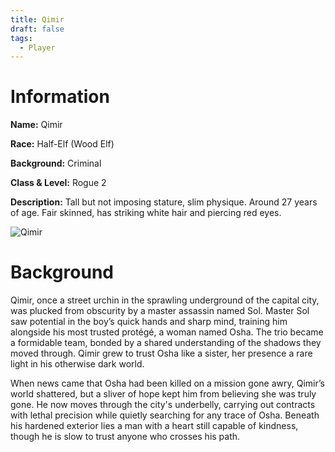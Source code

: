 ```yaml
---
title: Qimir
draft: false
tags:
  - Player
---
```

# Information
**Name:** Qimir 

**Race:** Half-Elf (Wood Elf) 

**Background:** Criminal 

**Class & Level:** Rogue 2 

**Description:** Tall but not imposing stature, slim physique. Around 27 years of age. Fair skinned, has striking white hair and piercing red eyes.

![Qimir](images/Qimir.jpg)

# Background
Qimir, once a street urchin in the sprawling underground of the capital city, was plucked from obscurity by a master assassin named Sol. Master Sol saw potential in the boy’s quick hands and sharp mind, training him alongside his most trusted protégé, a woman named Osha. The trio became a formidable team, bonded by a shared understanding of the shadows they moved through. Qimir grew to trust Osha like a sister, her presence a rare light in his otherwise dark world. 

When news came that Osha had been killed on a mission gone awry, Qimir’s world shattered, but a sliver of hope kept him from believing she was truly gone. He now moves through the city's underbelly, carrying out contracts with lethal precision while quietly searching for any trace of Osha. Beneath his hardened exterior lies a man with a heart still capable of kindness, though he is slow to trust anyone who crosses his path.

